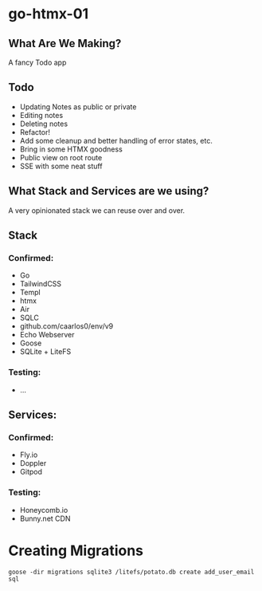 # go-htmx-01


## What Are We Making?

A fancy Todo app

## Todo

- Updating Notes as public or private
- Editing notes
- Deleting notes
- Refactor!
- Add some cleanup and better handling of error states, etc.
- Bring in some HTMX goodness
- Public view on root route
- SSE with some neat stuff



## What Stack and Services are we using?

A very opinionated stack we can reuse over and over.

## Stack

### Confirmed:

- Go
- TailwindCSS
- Templ
- htmx
- Air 
- SQLC
- github.com/caarlos0/env/v9
- Echo Webserver
- Goose
- SQLite + LiteFS 

### Testing:

- ...

## Services:

### Confirmed:
- Fly.io
- Doppler
- Gitpod


### Testing:

- Honeycomb.io
- Bunny.net CDN

# Creating Migrations

`goose -dir migrations sqlite3 /litefs/potato.db create add_user_email sql`
